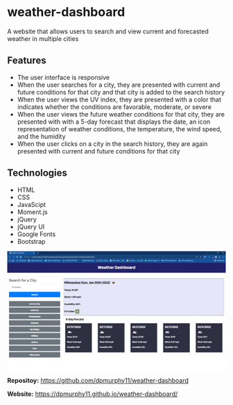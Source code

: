 # weather-dashboard
A website that allows users to search and view current and forecasted weather in multiple cities

## Features
* The user interface is responsive
* When the user searches for a city, they are presented with current and future conditions for that city and that city is added to the search history
* When the user views the UV index, they are presented with a color that indicates whether the conditions are favorable, moderate, or severe
* When the user views the future weather conditions for that city, they are presented with with a 5-day forecast that displays the date, an icon representation of weather conditions, the temperature, the wind speed, and the humidity
* When the user clicks on a city in the search history, they are again presented with current and future conditions for that city

## Technologies

* HTML
* CSS
* JavaScipt
* Moment.js
* jQuery
* jQuery UI
* Google Fonts
* Bootstrap

![Weather Dashboard website screenshot](assets/images/weather-dashboard.png)

**Repositoy:** <https://github.com/dpmurphy11/weather-dashboard>

**Website:** <https://dpmurphy11.github.io/weather-dashboard/>
